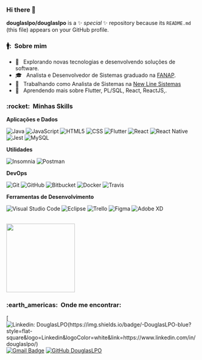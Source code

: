 ### Hi there 👋

**douglaslpo/douglaslpo** is a ✨ _special_ ✨ repository because its `README.md` (this file) appears on your GitHub profile.

<h3> 🚹: &nbsp;Sobre mim </h3>

- 🤔 &nbsp; Explorando novas tecnologias e desenvolvendo soluções de software.
- 🎓 &nbsp; Analista e Desenvolvedor de Sistemas graduado na <a href="http://www.fanap.br/">FANAP</a>.
- 💼 &nbsp; Trabalhando como Analista de Sistemas na <a href="https://newlineseguranca.com.br/">New Line Sistemas</a>
- 🌱 &nbsp; Aprendendo mais sobre Flutter, PL/SQL, React, ReactJS,.

<h3> :rocket: &nbsp;Minhas Skills </h3>

**Aplicações e Dados**

  ![Java](https://img.shields.io/badge/-Java-333333?style=flat&logo=Java&logoColor=007396)
  ![JavaScript](https://img.shields.io/badge/-JavaScript-333333?style=flat&logo=javascript)
  ![HTML5](https://img.shields.io/badge/-HTML5-333333?style=flat&logo=HTML5)
  ![CSS](https://img.shields.io/badge/-CSS-333333?style=flat&logo=CSS3&logoColor=1572B6)
  ![Flutter](https://img.shields.io/badge/-Flutter-333333?style=flat&logo=Flutter)
  ![React](https://img.shields.io/badge/-React-333333?style=flat&logo=react)
  ![React Native](https://img.shields.io/badge/-React%20Native-333333?style=flat&logo=react)
  ![Jest](https://img.shields.io/badge/-Jest-333333?style=flat&logo=jest)
  ![MySQL](https://img.shields.io/badge/-MySQL-333333?style=flat&logo=mysql)

**Utilidades**

  ![Insomnia](https://img.shields.io/badge/-Insomnia-333333?style=flat&logo=insomnia)
  ![Postman](https://img.shields.io/badge/-Postman-333333?style=flat&logo=postman)

**DevOps**

  ![Git](https://img.shields.io/badge/-Git-333333?style=flat&logo=git)
  ![GitHub](https://img.shields.io/badge/-GitHub-333333?style=flat&logo=github)
  ![Bitbucket](https://img.shields.io/badge/-Bitbucket-333333?style=flat&logo=bitbucket)
  ![Docker](https://img.shields.io/badge/-Docker-333333?style=flat&logo=docker)
  ![Travis](https://img.shields.io/badge/-Travis-333333?style=flat&logo=travis)

**Ferramentas de Desenvolvimento**

  ![Visual Studio Code](https://img.shields.io/badge/-Visual%20Studio%20Code-333333?style=flat&logo=visual-studio-code&logoColor=007ACC)
  ![Eclipse](https://img.shields.io/badge/-Eclipse-333333?style=flat&logo=eclipse-ide&logoColor=2C2255)
  ![Trello](https://img.shields.io/badge/-Trello-333333?style=flat&logo=trello&logoColor=007ACC)
  ![Figma](https://img.shields.io/badge/-Figma-333333?style=flat&logo=figma&logoColor=007ACC)
  ![Adobe XD](https://img.shields.io/badge/-Adobe%20XD-333333?style=flat&logo=adobe-xd&logoColor=007ACC)

<br/>

<a href="https://github.com/douglaslpo">
  <img height="180em" src="https://github-readme-stats.vercel.app/api?username=douglaslpo&theme=dracula&show_icons=true" />
</a>

<br/>

<h3> :earth_americas: &nbsp;Onde me encontrar: </h3> 

[![Linkedin: DouglasLPO(https://img.shields.io/badge/-DouglasLPO-blue?style=flat-square&logo=Linkedin&logoColor=white&link=https://www.linkedin.com/in/douglaslpo/)](https://www.linkedin.com/in/douglaslpo/)
[![Gmail Badge](https://img.shields.io/badge/-douglaslpolinto@gmail.com-006bed?style=flat-square&logo=Gmail&logoColor=white&link=mailto:douglaslpolinto@gmail.com)](mailto:douglaslpolinto@gmail.com)
[![GitHub DouglasLPO]( https://img.shields.io/github/followers/VanessaSwerts?label=follow&style=social)](https://github.com/douglaslpo)

